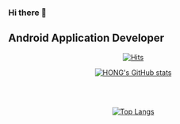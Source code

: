 
### Hi there 👋

## Android Application Developer

<div align=center>
  
  [![Hits](https://hits.seeyoufarm.com/api/count/incr/badge.svg?url=https%3A%2F%2Fgithub.com%2Fzzsza)](https://hits.seeyoufarm.com) 
  
</div>

<div align=center>
  
[![HONG's GitHub stats](https://github-readme-stats.vercel.app/api?username=hwangjunhong&theme=radical&show_icons=true)](https://github.com/anuraghazra/github-readme-stats)

</div>

<br></br>

<div align=center>
  
[![Top Langs](https://github-readme-stats.vercel.app/api/top-langs/?username=hwangjunhong&layout=compact&theme=radical)](https://github.com/metleeha)

</div>
